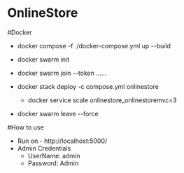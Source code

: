 # OnlineStore

#Docker
- docker compose -f ./docker-compose.yml up --build

  
- docker swarm init
- docker swarm join --token ......
- docker stack deploy -c compose.yml onlinestore
  - docker service scale onlinestore_onlinestoremvc=3
- docker swarm leave --force

#How to use  
- Run on - http://localhost:5000/
- Admin Credentials
  - UserName: admin
  - Password: Admin
